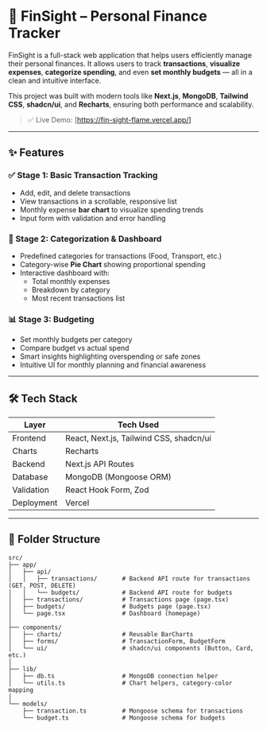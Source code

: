 # 💸 FinSight – Personal Finance Tracker

FinSight is a full-stack web application that helps users efficiently manage their personal finances. It allows users to track **transactions**, **visualize expenses**, **categorize spending**, and even **set monthly budgets** — all in a clean and intuitive interface.

This project was built with modern tools like **Next.js**, **MongoDB**, **Tailwind CSS**, **shadcn/ui**, and **Recharts**, ensuring both performance and scalability.

> ✅ Live Demo: [https://fin-sight-flame.vercel.app/]

---

## ✨ Features

### ✅ Stage 1: Basic Transaction Tracking
- Add, edit, and delete transactions
- View transactions in a scrollable, responsive list
- Monthly expense **bar chart** to visualize spending trends
- Input form with validation and error handling

### 🧠 Stage 2: Categorization & Dashboard
- Predefined categories for transactions (Food, Transport, etc.)
- Category-wise **Pie Chart** showing proportional spending
- Interactive dashboard with:
  - Total monthly expenses
  - Breakdown by category
  - Most recent transactions list

### 📊 Stage 3: Budgeting
- Set monthly budgets per category
- Compare budget vs actual spend
- Smart insights highlighting overspending or safe zones
- Intuitive UI for monthly planning and financial awareness

---

## 🛠️ Tech Stack

| Layer        | Tech Used                                |
|--------------|-------------------------------------------|
| Frontend     | React, Next.js, Tailwind CSS, shadcn/ui   |
| Charts       | Recharts                                  |
| Backend      | Next.js API Routes                        |
| Database     | MongoDB (Mongoose ORM)                    |
| Validation   | React Hook Form, Zod                      |
| Deployment   | Vercel                                     |

---

## 📁 Folder Structure
```text
src/
├── app/
│   ├── api/
│   │   ├── transactions/       # Backend API route for transactions (GET, POST, DELETE)
│   │   └── budgets/            # Backend API route for budgets
│   ├── transactions/           # Transactions page (page.tsx)
│   ├── budgets/                # Budgets page (page.tsx)
│   └── page.tsx                # Dashboard (homepage)
│
├── components/
│   ├── charts/                 # Reusable BarCharts
│   ├── forms/                  # TransactionForm, BudgetForm
│   └── ui/                     # shadcn/ui components (Button, Card, etc.)
│
├── lib/
│   ├── db.ts                   # MongoDB connection helper
│   └── utils.ts                # Chart helpers, category-color mapping
│
└── models/
    ├── transaction.ts          # Mongoose schema for transactions
    └── budget.ts               # Mongoose schema for budgets
```




